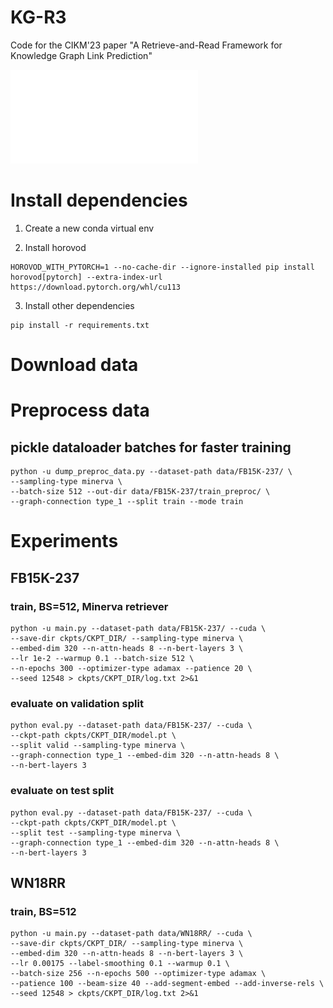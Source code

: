 # KG-R3
Code for the CIKM'23 paper "A Retrieve-and-Read Framework for Knowledge Graph Link Prediction"

<!-- Code will be released soon. -->

![A Retrieve-and-Read Framework for Knowledge Graph Link Prediction (KG-R3)](./assets/KG-R3.pdf)

# Install dependencies
1. Create a new conda virtual env

2. Install horovod
```
HOROVOD_WITH_PYTORCH=1 --no-cache-dir --ignore-installed pip install horovod[pytorch] --extra-index-url https://download.pytorch.org/whl/cu113
```

3. Install other dependencies
```
pip install -r requirements.txt
```

# Download data

# Preprocess data
## pickle dataloader batches for faster training
```
python -u dump_preproc_data.py --dataset-path data/FB15K-237/ \
--sampling-type minerva \
--batch-size 512 --out-dir data/FB15K-237/train_preproc/ \
--graph-connection type_1 --split train --mode train
```

# Experiments

## FB15K-237

### train, BS=512, Minerva retriever
```
python -u main.py --dataset-path data/FB15K-237/ --cuda \
--save-dir ckpts/CKPT_DIR/ --sampling-type minerva \
--embed-dim 320 --n-attn-heads 8 --n-bert-layers 3 \
--lr 1e-2 --warmup 0.1 --batch-size 512 \
--n-epochs 300 --optimizer-type adamax --patience 20 \
--seed 12548 > ckpts/CKPT_DIR/log.txt 2>&1
```

### evaluate on validation split
```
python eval.py --dataset-path data/FB15K-237/ --cuda \
--ckpt-path ckpts/CKPT_DIR/model.pt \
--split valid --sampling-type minerva \
--graph-connection type_1 --embed-dim 320 --n-attn-heads 8 \
--n-bert-layers 3
```
### evaluate on test split
```
python eval.py --dataset-path data/FB15K-237/ --cuda \
--ckpt-path ckpts/CKPT_DIR/model.pt \
--split test --sampling-type minerva \
--graph-connection type_1 --embed-dim 320 --n-attn-heads 8 \
--n-bert-layers 3
```

## WN18RR

### train, BS=512
```
python -u main.py --dataset-path data/WN18RR/ --cuda \
--save-dir ckpts/CKPT_DIR/ --sampling-type minerva \
--embed-dim 320 --n-attn-heads 8 --n-bert-layers 3 \
--lr 0.00175 --label-smoothing 0.1 --warmup 0.1 \
--batch-size 256 --n-epochs 500 --optimizer-type adamax \
--patience 100 --beam-size 40 --add-segment-embed --add-inverse-rels \
--seed 12548 > ckpts/CKPT_DIR/log.txt 2>&1
```

